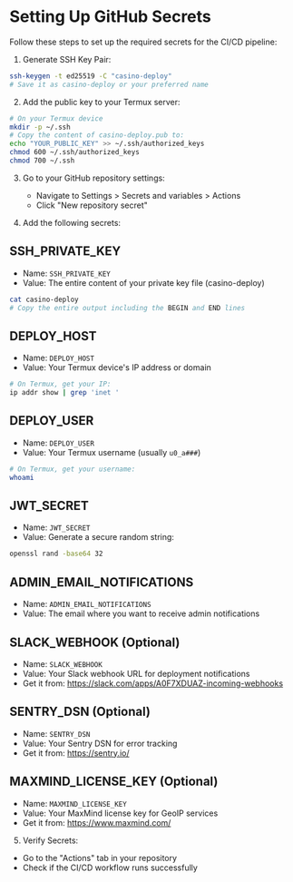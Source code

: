 # Setting Up GitHub Secrets

Follow these steps to set up the required secrets for the CI/CD pipeline:

1. Generate SSH Key Pair:
```bash
ssh-keygen -t ed25519 -C "casino-deploy"
# Save it as casino-deploy or your preferred name
```

2. Add the public key to your Termux server:
```bash
# On your Termux device
mkdir -p ~/.ssh
# Copy the content of casino-deploy.pub to:
echo "YOUR_PUBLIC_KEY" >> ~/.ssh/authorized_keys
chmod 600 ~/.ssh/authorized_keys
chmod 700 ~/.ssh
```

3. Go to your GitHub repository settings:
   - Navigate to Settings > Secrets and variables > Actions
   - Click "New repository secret"

4. Add the following secrets:

## SSH_PRIVATE_KEY
- Name: `SSH_PRIVATE_KEY`
- Value: The entire content of your private key file (casino-deploy)
```bash
cat casino-deploy
# Copy the entire output including the BEGIN and END lines
```

## DEPLOY_HOST
- Name: `DEPLOY_HOST`
- Value: Your Termux device's IP address or domain
```bash
# On Termux, get your IP:
ip addr show | grep 'inet '
```

## DEPLOY_USER
- Name: `DEPLOY_USER`
- Value: Your Termux username (usually `u0_a###`)
```bash
# On Termux, get your username:
whoami
```

## JWT_SECRET
- Name: `JWT_SECRET`
- Value: Generate a secure random string:
```bash
openssl rand -base64 32
```

## ADMIN_EMAIL_NOTIFICATIONS
- Name: `ADMIN_EMAIL_NOTIFICATIONS`
- Value: The email where you want to receive admin notifications

## SLACK_WEBHOOK (Optional)
- Name: `SLACK_WEBHOOK`
- Value: Your Slack webhook URL for deployment notifications
- Get it from: https://slack.com/apps/A0F7XDUAZ-incoming-webhooks

## SENTRY_DSN (Optional)
- Name: `SENTRY_DSN`
- Value: Your Sentry DSN for error tracking
- Get it from: https://sentry.io/

## MAXMIND_LICENSE_KEY (Optional)
- Name: `MAXMIND_LICENSE_KEY`
- Value: Your MaxMind license key for GeoIP services
- Get it from: https://www.maxmind.com/

5. Verify Secrets:
- Go to the "Actions" tab in your repository
- Check if the CI/CD workflow runs successfully
